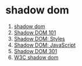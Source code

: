 shadow dom
========

 1. [shadow dom](http://javascript.ruanyifeng.com/htmlapi/webcomponents.html#toc4)
 2. [Shadow DOM 101](http://www.html5rocks.com/zh/tutorials/webcomponents/shadowdom/)
 3. [Shadow DOM: Styles](http://robdodson.me/blog/2013/08/28/shadow-dom-styles/)
 4. [Shadow DOM: JavaScript](http://robdodson.me/blog/2013/09/02/shadow-dom-javascript/)
 5. [Shadow DOM 301](http://www.html5rocks.com/zh/tutorials/webcomponents/shadowdom-301/)
 6. [W3C  shadow dom](http://www.w3.org/TR/shadow-dom/#events)



